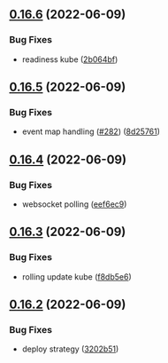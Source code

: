 ## [0.16.6](https://github.com/EddieHubCommunity/api/compare/v0.16.5...v0.16.6) (2022-06-09)


### Bug Fixes

* readiness kube ([2b064bf](https://github.com/EddieHubCommunity/api/commit/2b064bf83624c98ef63f660e6833d0a6bae25753))



## [0.16.5](https://github.com/EddieHubCommunity/api/compare/v0.16.4...v0.16.5) (2022-06-09)


### Bug Fixes

* event map handling ([#282](https://github.com/EddieHubCommunity/api/issues/282)) ([8d25761](https://github.com/EddieHubCommunity/api/commit/8d257618640b3c6f664728bb4a3e77f7331ffb58))



## [0.16.4](https://github.com/EddieHubCommunity/api/compare/v0.16.3...v0.16.4) (2022-06-09)


### Bug Fixes

* websocket polling ([eef6ec9](https://github.com/EddieHubCommunity/api/commit/eef6ec9408b556e811ee4c94e64cbf30406f9da0))



## [0.16.3](https://github.com/EddieHubCommunity/api/compare/v0.16.2...v0.16.3) (2022-06-09)


### Bug Fixes

* rolling update kube ([f8db5e6](https://github.com/EddieHubCommunity/api/commit/f8db5e64b60357a365d567d46355ad58e7b2e2fa))



## [0.16.2](https://github.com/EddieHubCommunity/api/compare/v0.16.1...v0.16.2) (2022-06-09)


### Bug Fixes

* deploy strategy ([3202b51](https://github.com/EddieHubCommunity/api/commit/3202b512711f6f1d4f41ba9f7997a1eb0a71ab0e))



